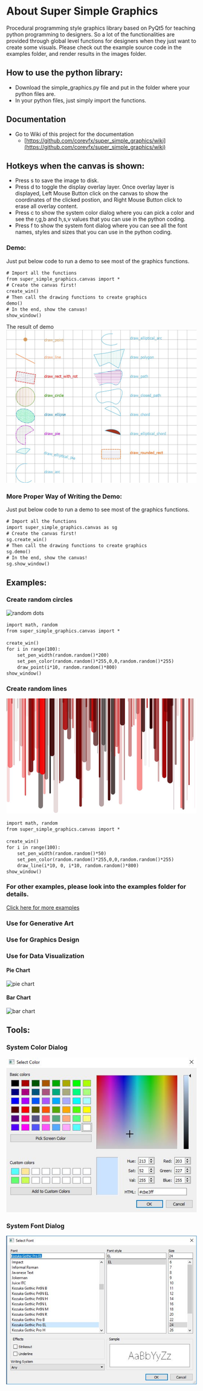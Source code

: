 # About Super Simple Graphics
Procedural programming style graphics library based on PyQt5 for teaching python programming to designers.
So a lot of the functionalities are provided through global level functions for designers when they just want to create some visuals.
Please check out the example source code in the examples folder, and render results in the images folder.

## How to use the python library:
* Download the simple_graphics.py file and put in the folder where your python files are.
* In your python files, just simply import the functions. 

## Documentation
* Go to Wiki of this project for the documentation
  - [https://github.com/corevfx/super_simple_graphics/wiki](https://github.com/corevfx/super_simple_graphics/wiki)

## Hotkeys when the canvas is shown:
* Press s to save the image to disk.
* Press d to toggle the display overlay layer. Once overlay layer is displayed, Left Mouse Button click on the canvas to show the coordinates of the clicked postion, and Right Mouse Button click to erase all overlay content.
* Press c to show the system color dialog where you can pick a color and see the r,g,b and h,s,v values that you can use in the python coding.
* Press f to show the system font dialog where you can see all the font names, styles and sizes that you can use in the python coding.

### Demo:
Just put below code to run a demo to see most of the graphics functions.
```
# Import all the functions
from super_simple_graphics.canvas import *
# Create the canvas first!
create_win()
# Then call the drawing functions to create graphics
demo()
# In the end, show the canvas!
show_window()
```
The result of demo
![demo](images/demo.jpg)
### More Proper Way of Writing the Demo:
Just put below code to run a demo to see most of the graphics functions.
```
# Import all the functions
import super_simple_graphics.canvas as sg
# Create the canvas first!
sg.create_win()
# Then call the drawing functions to create graphics
sg.demo()
# In the end, show the canvas!
sg.show_window()
```
## Examples:
### Create random circles
![random dots](images/random_dots.png)
```
import math, random 
from super_simple_graphics.canvas import *

create_win()
for i in range(100):
    set_pen_width(random.random()*200)
    set_pen_color(random.random()*255,0,0,random.random()*255)
    draw_point(i*10, random.random()*800)
show_window()

```
### Create random lines
![random lines](images/random_lines.jpg)
```
import math, random 
from super_simple_graphics.canvas import *

create_win()
for i in range(100):
    set_pen_width(random.random()*50)
    set_pen_color(random.random()*255,0,0,random.random()*255)
    draw_line(i*10, 0, i*10, random.random()*800)
show_window()

```
### For other examples, please look into the examples folder for details.
[Click here for more examples](https://github.com/corevfx/super_simple_graphics/blob/master/examples/readme.md)

### Use for Generative Art


### Use for Graphics Design

### Use for Data Visualization
#### Pie Chart
![pie chart](images/pie_chart.jpg)

#### Bar Chart
![bar chart](images/bar_chart_data_viz.JPG)

## Tools:
### System Color Dialog
![system color dialog](images/system_color_dialog.jpg)

### System Font Dialog
![system font dialog](images/system_font_dialog.jpg)
